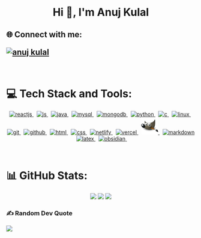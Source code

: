 
<h1 align="center">Hi 👋, I'm Anuj Kulal</h1>


## 🌐 Connect with me: <p align="left"> <a href="https://linkedin.com/in/anuj-kulal" target="blank"><img align="center" src="https://raw.githubusercontent.com/rahuldkjain/github-profile-readme-generator/master/src/images/icons/Social/linked-in-alt.svg" alt="anuj kulal" height="30" width="40" /></a>
</p>
<br>

# 💻 Tech Stack and Tools:
<p align="center"> 
<a href="#" target="_blank" rel="noreferrer"> <img src="https://skillicons.dev/icons?i=react" alt="reactjs" width="45" height="45"/> </a>&nbsp; 
<a href="#" target="_blank" rel="noreferrer"> <img src="https://skillicons.dev/icons?i=js" alt="js" width="45" height="45"/> </a>&nbsp; 
<a href="#" target="_blank" rel="noreferrer"> <img src="https://skillicons.dev/icons?i=java" alt="java" width="45" height="45"/> </a>&nbsp; 
<a href="#" target="_blank" rel="noreferrer"> <img src="https://skillicons.dev/icons?i=mysql" alt="mysql" width="45" height="45"/> </a>&nbsp; 
<a href="#" target="_blank" rel="noreferrer"> <img src="https://skillicons.dev/icons?i=mongodb" alt="mongodb" width="45" height="45"/> </a>&nbsp; 
<a href="#" target="_blank" rel="noreferrer"> <img src="https://skillicons.dev/icons?i=python" alt="python" width="45" height="45"/> </a>&nbsp; 
<a href="#" target="_blank" rel="noreferrer"> <img src="https://skillicons.dev/icons?i=c" alt="c" width="45" height="45"/> </a>&nbsp; 
<a href="" target="_blank" rel="noreferrer"> <img src="https://skillicons.dev/icons?i=linux" alt="linux" width="45" height="45"/> </a>&nbsp; 
<a href="" target="_blank" rel="noreferrer"> <img src="https://skillicons.dev/icons?i=git" alt="git" width="45" height="45"/> </a>&nbsp; 
<a href="" target="_blank" rel="noreferrer"> <img src="https://skillicons.dev/icons?i=github" alt="github" width="45" height="45"/> </a>&nbsp; 
<a href="" target="_blank" rel="noreferrer"> <img src="https://skillicons.dev/icons?i=html" alt="html" width="45" height="45"/> </a>&nbsp; 
<a href="" target="_blank" rel="noreferrer"> <img src="https://skillicons.dev/icons?i=css" alt="css" width="45" height="45"/> </a>&nbsp; 
<a href="" target="_blank" rel="noreferrer"> <img src="https://skillicons.dev/icons?i=netlify" alt="netlify" width="45" height="45"/> </a>&nbsp; 
<a href="" target="_blank" rel="noreferrer"> <img src="https://skillicons.dev/icons?i=vercel" alt="vercel" width="45" height="45"/> </a>&nbsp; 
<a href="" target="_blank" rel="noreferrer"> <img src="https://raw.githubusercontent.com/devicons/devicon/master/icons/gimp/gimp-original.svg" alt="gimp" width="45" height="45"/> </a> &nbsp;
<a href="" target="_blank" rel="noreferrer"> <img src="https://skillicons.dev/icons?i=md&theme=light" alt="markdown" width="45" height="45"/> </a>&nbsp; 
<a href="" target="_blank" rel="noreferrer"> <img src="https://skillicons.dev/icons?i=latex" alt="latex" width="45" height="45"/> </a>&nbsp;
<a href="" target="_blank" rel="noreferrer"> <img src="https://skillicons.dev/icons?i=obsidian" alt="obsidian" width="45" height="45"/> </a>&nbsp; 
</p>
<br>

# 📊 GitHub Stats:
<p align="center">
  <a><img src="https://github-readme-stats.vercel.app/api?username=AnujKulal&theme=radical&hide_border=false&include_all_commits=false&count_private=false"/></a>
  <a><img src="https://github-readme-streak-stats.herokuapp.com/?user=AnujKulal&theme=radical&hide_border=false"/></a>
  <a><img src="https://github-readme-stats.vercel.app/api/top-langs/?username=AnujKulal&theme=radical&hide_border=false&include_all_commits=false&count_private=false&layout=compact"/></a>
</p>

### ✍️ Random Dev Quote
![](https://quotes-github-readme.vercel.app/api?type=horizontal&theme=radical)
